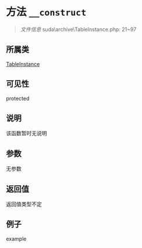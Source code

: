 # 方法 `__construct`



> *文件信息* suda\archive\TableInstance.php: 21~97

## 所属类 

[TableInstance](../TableInstance.md)

## 可见性

 protected 

## 说明

该函数暂时无说明


## 参数


无参数


## 返回值

返回值类型不定


## 例子

example